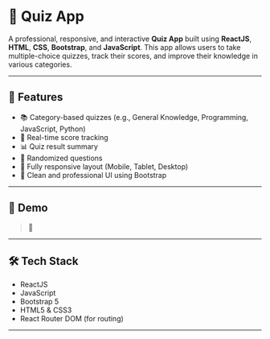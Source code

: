 # 🧠 Quiz App

A professional, responsive, and interactive **Quiz App** built using **ReactJS**, **HTML**, **CSS**, **Bootstrap**, and **JavaScript**. This app allows users to take multiple-choice quizzes, track their scores, and improve their knowledge in various categories.

---

## 🚀 Features

- 📚 Category-based quizzes (e.g., General Knowledge, Programming, JavaScript, Python)
- 🧾 Real-time score tracking
- 📊 Quiz result summary
- 🎯 Randomized questions
- 📱 Fully responsive layout (Mobile, Tablet, Desktop)
- 🎨 Clean and professional UI using Bootstrap

---

## 📸 Demo

> 🔗 


---

## 🛠️ Tech Stack

- ReactJS
- JavaScript
- Bootstrap 5
- HTML5 & CSS3
- React Router DOM (for routing)

---


